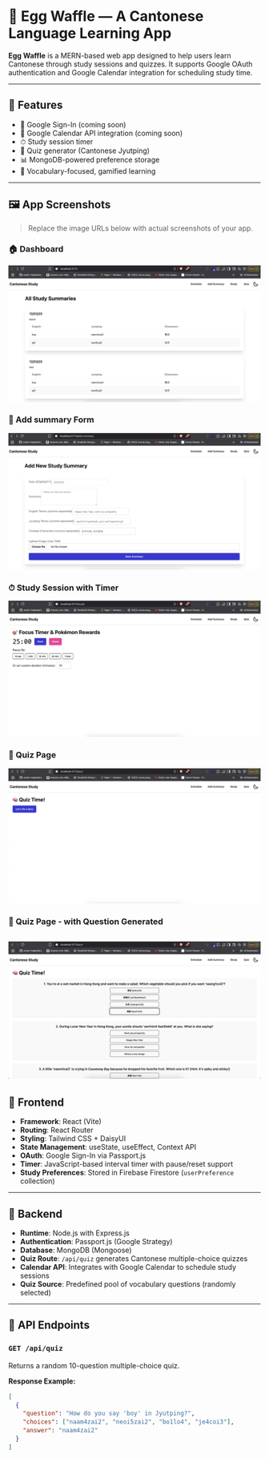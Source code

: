 # 🥚 Egg Waffle — A Cantonese Language Learning App

**Egg Waffle** is a MERN-based web app designed to help users learn Cantonese through study sessions and quizzes. It supports Google OAuth authentication and Google Calendar integration for scheduling study time.

---

## 🚀 Features

- 🔐 Google Sign-In (coming soon)
- 📆 Google Calendar API integration (coming soon)
- ⏱ Study session timer
- 🧠 Quiz generator (Cantonese Jyutping)
- 📊 MongoDB-powered preference storage
- 🔎 Vocabulary-focused, gamified learning

---

## 🖼 App Screenshots

> Replace the image URLs below with actual screenshots of your app.

### 🏠 Dashboard  
![Dashboard](./images/summary-list.png)

### 🔐 Add summary Form  
![Add summary](./images/add-summary.png)


### ⏱ Study Session with Timer  
![Study Timer Page](./images/study-page.png)

### 🧠 Quiz Page  
![Quiz Page](./images/quiz-page.png)

### 🧠 Quiz Page - with Question Generated
![Question Generated from Deepseek](./images/question-gen.png)
---

## 🧩 Frontend

- **Framework**: React (Vite)
- **Routing**: React Router
- **Styling**: Tailwind CSS + DaisyUI
- **State Management**: useState, useEffect, Context API
- **OAuth**: Google Sign-In via Passport.js
- **Timer**: JavaScript-based interval timer with pause/reset support
- **Study Preferences**: Stored in Firebase Firestore (`userPreference` collection)

---

## 🔧 Backend

- **Runtime**: Node.js with Express.js
- **Authentication**: Passport.js (Google Strategy)
- **Database**: MongoDB (Mongoose)
- **Quiz Route**: `/api/quiz` generates Cantonese multiple-choice quizzes
- **Calendar API**: Integrates with Google Calendar to schedule study sessions
- **Quiz Source**: Predefined pool of vocabulary questions (randomly selected)

---

## 📡 API Endpoints

### `GET /api/quiz`
Returns a random 10-question multiple-choice quiz.

**Response Example:**
```json
[
  {
    "question": "How do you say 'boy' in Jyutping?",
    "choices": ["naam4zai2", "neoi5zai2", "bo1lo4", "je4coi3"],
    "answer": "naam4zai2"
  }
]
